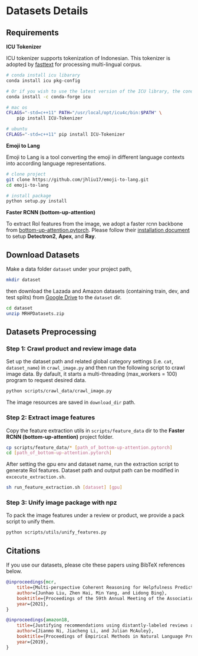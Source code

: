 # Datasets Details

## Requirements

**ICU Tokenizer**

ICU tokenizer supports tokenization of Indonesian. This tokenizer is adopted by [fasttext](https://fasttext.cc) for processing multi-lingual corpus.

```bash
# conda install icu libarary
conda install icu pkg-config

# Or if you wish to use the latest version of the ICU library, the conda-forge channel typically contains a more up to date version.
conda install -c conda-forge icu

# mac os
CFLAGS="-std=c++11" PATH="/usr/local/opt/icu4c/bin:$PATH" \
    pip install ICU-Tokenizer

# ubuntu
CFLAGS="-std=c++11" pip install ICU-Tokenizer
```

**Emoji to Lang**

Emoji to Lang is a tool converting the emoji in different language contexts into according language representations.

```bash
# clone project
git clone https://github.com/jhliu17/emoji-to-lang.git
cd emoji-to-lang

# install package
python setup.py install
```

**Faster RCNN (bottom-up-attention)**

To extract RoI features from the image, we adopt a faster rcnn backbone from [bottom-up-attention.pytorch](https://github.com/MILVLG/bottom-up-attention.pytorch). Please follow their [installation document](https://github.com/MILVLG/bottom-up-attention.pytorch#prerequisites) to setup **Detectron2**, **Apex**, and **Ray**.


## Download Datasets

Make a data folder `dataset` under your project path,

```bash
mkdir dataset
```

then download the Lazada and Amazon datasets (containing train, dev, and test splits) from [Google Drive](https://drive.google.com/file/d/1XMaospdOeEoXKVuH05YyH038log0lgVx/view?usp=sharing) to the `dataset` dir.

```bash
cd dataset
unzip MRHPDatasets.zip
```

## Datasets Preprocessing

### Step 1: Crawl product and review image data

Set up the dataset path and related global category settings (i.e. `cat`, `dataset_name`) in `crawl_image.py` and then run the following script to crawl image data. By dafault, it starts a multi-threading (max_workers = 100) program to request desired data.

```bash
python scripts/crawl_data/crawl_image.py
```

The image resources are saved in `download_dir` path.

### Step 2: Extract image features

Copy the feature extraction utils in `scripts/feature_data` dir to the **Faster RCNN (bottom-up-attention)** project folder.

```bash
cp scripts/feature_data/* [path_of_bottom-up-attention.pytorch]
cd [path_of_bottom-up-attention.pytorch]
```

After setting the gpu env and dataset name, run the extraction script to generate RoI features. Dataset path and output path can be modified in `excecute_extraction.sh`.

```bash
sh run_feature_extraction.sh [dataset] [gpu]
```

### Step 3: Unify image package with npz

To pack the image features under a review or product, we provide a pack script to unify them.

```bash
python scripts/utils/unify_features.py
```


## Citations

If you use our datasets, please cite these papers using BibTeX references below.

```bibtex
@inproceedings{mcr,
    title={Multi-perspective Coherent Reasoning for Helpfulness Prediction of Multimodal Reviews},
    author={Junhao Liu, Zhen Hai, Min Yang, and Lidong Bing},
    booktitle={Proceedings of the 59th Annual Meeting of the Association for Computational Linguistics, {ACL} 2021},
    year={2021},
}

@inproceedings{amazon18,
    title={Justifying recommendations using distantly-labeled reviews and fined-grained aspects},
    author={Jianmo Ni, Jiacheng Li, and Julian McAuley},
    booktitle={Proceedings of Empirical Methods in Natural Language Processing, {EMNLP} 2019},
    year={2019},
}
```
